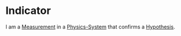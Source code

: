 # Indicator

I am a [Measurement](10000022.md) in a [Physics-System](60052.md) that confirms a [Hypothesis](600028.md).